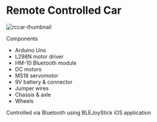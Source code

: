 # Remote Controlled Car
![rccar-thumbnail](https://github.com/jennnywu/rc-car/assets/46492662/17e60ae4-8fdc-436c-8e85-d6ab24cfdde8)

Components
- Arduino Uno
- L298N motor driver
- HM-10 Bluetooth module
- DC motors
- MS18 servomotor
- 9V battery & connector
- Jumper wires
- Chassis & axle
- Wheels

Controlled via Bluetooth using BLEJoyStick iOS application
